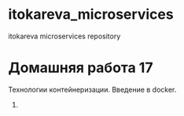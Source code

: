 # itokareva_microservices
itokareva microservices repository

# Домашняя работа 17

  Технологии контейнеризации. Введение в docker.

1)
